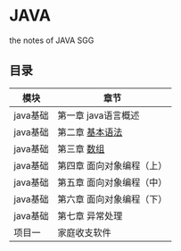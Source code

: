 # JAVA
the notes of JAVA SGG
## 目录

|模块         |章节                       |
|------------ |---------------------------|
|java基础     |第一章 java语言概述         |
|java基础     |第二章 [基本语法](https://github.com/zych1108/JAVA/blob/main/day02.md)             |         
|java基础     |第三章 [数组](https://github.com/zych1108/JAVA/tree/main/%E6%95%B0%E7%BB%84/%E6%95%B0%E7%BB%84)                 |         
|java基础     |第四章 面向对象编程（上）   |
|java基础     |第五章 面向对象编程（中）   |
|java基础     |第六章 面向对象编程（下）   |
|java基础     |第七章 异常处理             |
|项目一       |家庭收支软件                |
